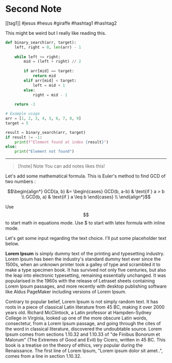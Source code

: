 # Second Note

[[tag1]]
#jesus #hesus #giraffe
#hashtag1 #hashtag2

This might be weird but I really like reading this.

``` python
def binary_search(arr, target):
    left, right = 0, len(arr) - 1
    
    while left <= right:
        mid = (left + right) // 2
        
        if arr[mid] == target:
            return mid
        elif arr[mid] < target:
            left = mid + 1
        else:
            right = mid - 1
            
    return -1

# Example usage
arr = [1, 2, 3, 4, 5, 6, 7, 8, 9]
target = 5

result = binary_search(arr, target)
if result != -1:
    print(f"Element found at index {result}")
else:
    print("Element not found")

```

---


>[!note] Note
> You can add notes likes this!
> 
 

Let's add some mathematical formula.  This is Euler's method to find GCD of two numbers :

$$\begin{align*}
GCD(a, b) &= \begin{cases}
GCD(b, a-b)  & \text{if } a > b  \\
GCD(b, a)  & \text{if } a \leq b
\end{cases} \\
\end{align*}$$

Use $$ \$\$$$ to start math in equations mode.  Use $ to start with latex formula with inline mode.

Let's get some input regarding the text choice. I'll put some placeholder text below.

**Lorem Ipsum** is simply dummy text of the printing and typesetting industry. Lorem Ipsum has been the industry's standard dummy text ever since the 1500s, when an unknown printer took a galley of type and scrambled it to make a type specimen book. It has survived not only five centuries, but also the leap into electronic typesetting, remaining essentially unchanged. It was popularised in the 1960s with the release of Letraset sheets containing Lorem Ipsum passages, and more recently with desktop publishing software like Aldus PageMaker including versions of Lorem Ipsum.

Contrary to popular belief, Lorem Ipsum is not simply random text. It has roots in a piece of classical Latin literature from 45 BC, making it over 2000 years old. Richard McClintock, a Latin professor at Hampden-Sydney College in Virginia, looked up one of the more obscure Latin words, consectetur, from a Lorem Ipsum passage, and going through the cites of the word in classical literature, discovered the undoubtable source. Lorem Ipsum comes from sections 1.10.32 and 1.10.33 of "de Finibus Bonorum et Malorum" (The Extremes of Good and Evil) by Cicero, written in 45 BC. This book is a treatise on the theory of ethics, very popular during the Renaissance. The first line of Lorem Ipsum, "Lorem ipsum dolor sit amet..", comes from a line in section 1.10.32.
